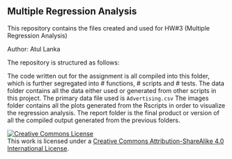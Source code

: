 ## Multiple Regression Analysis

This repository contains the files created and used for HW#3 (Multiple Regression Analysis)

Author: Atul Lanka

The repository is structured as follows: 

The code written out for the assignment is all compiled into this folder, which is further segregated into # functions, # scripts and # tests.
The data folder contains all the data either used or generated from other scripts in this project. The primary data file used is `Advertising.csv` 
The images folder contains all the plots generated from the Rscripts in order to visualize the regression analysis. 
The report folder is the final product or version of all the compiled output generated from the previous folders. 


<a rel="license" href="http://creativecommons.org/licenses/by-sa/4.0/"><img alt="Creative Commons License" style="border-width:0" src="https://i.creativecommons.org/l/by-sa/4.0/88x31.png" /></a><br />This work is licensed under a <a rel="license" href="http://creativecommons.org/licenses/by-sa/4.0/">Creative Commons Attribution-ShareAlike 4.0 International License</a>.


